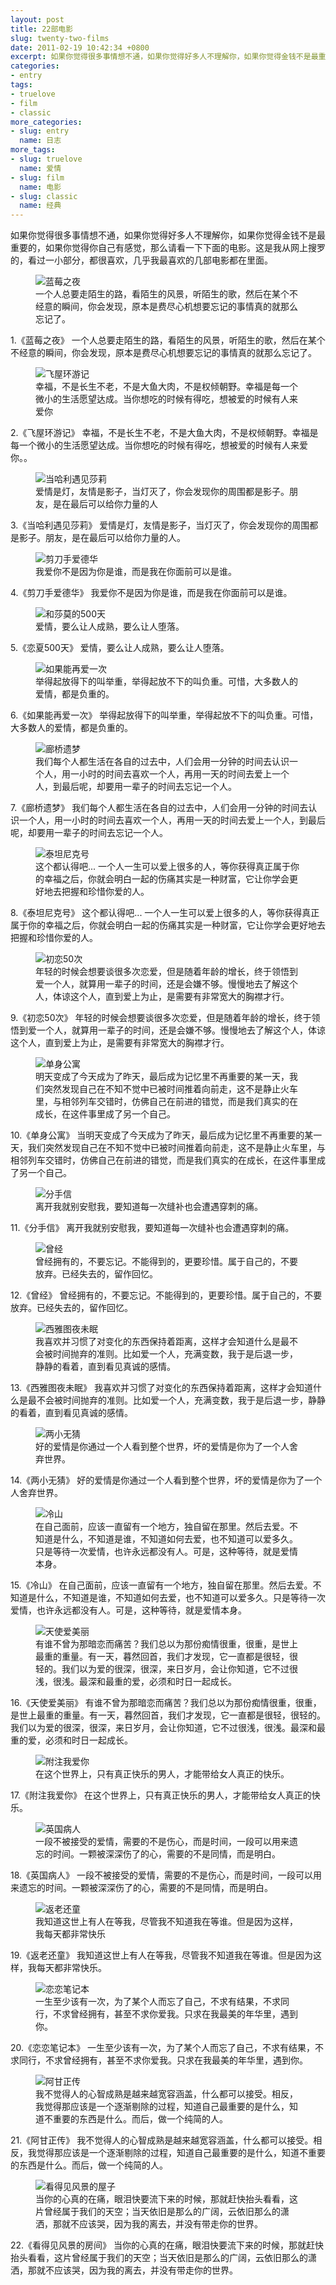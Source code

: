 ```yaml
---
layout: post
title: 22部电影
slug: twenty-two-films
date: 2011-02-19 10:42:34 +0800
excerpt: 如果你觉得很多事情想不通，如果你觉得好多人不理解你，如果你觉得金钱不是最重要的，如果你觉得你自己有感觉，那么请看一下下面的电影。这是我从网上搜罗的，看过一小部分，都很喜欢，几乎我最喜欢的几部电影都在里面。
categories:
- entry
tags:
- truelove
- film
- classic
more_categories:
- slug: entry
  name: 日志
more_tags:
- slug: truelove
  name: 爱情
- slug: film
  name: 电影
- slug: classic
  name: 经典
---
```


如果你觉得很多事情想不通，如果你觉得好多人不理解你，如果你觉得金钱不是最重要的，如果你觉得你自己有感觉，那么请看一下下面的电影。这是我从网上搜罗的，看过一小部分，都很喜欢，几乎我最喜欢的几部电影都在里面。

<figure>
	<img src="{{ site.path.uploads }}2011/02/19/twenty-two-films/1.jpg" alt="蓝莓之夜" />
	<figcaption>
		一个人总要走陌生的路，看陌生的风景，听陌生的歌，然后在某个不经意的瞬间，你会发现，原本是费尽心机想要忘记的事情真的就那么忘记了。
	</figcaption>
</figure>

1.《蓝莓之夜》 一个人总要走陌生的路，看陌生的风景，听陌生的歌，然后在某个不经意的瞬间，你会发现，原本是费尽心机想要忘记的事情真的就那么忘记了。


<figure>
	<img src="{{ site.path.uploads }}2011/02/19/twenty-two-films/2.jpg" alt="飞屋环游记" />
	<figcaption>
		幸福，不是长生不老，不是大鱼大肉，不是权倾朝野。幸福是每一个微小的生活愿望达成。当你想吃的时候有得吃，想被爱的时候有人来爱你
	</figcaption>
</figure>

2.《飞屋环游记》 幸福，不是长生不老，不是大鱼大肉，不是权倾朝野。幸福是每一个微小的生活愿望达成。当你想吃的时候有得吃，想被爱的时候有人来爱你。。

<figure>
	<img src="{{ site.path.uploads }}2011/02/19/twenty-two-films/3.jpg" alt="当哈利遇见莎莉" />
	<figcaption>
		爱情是灯，友情是影子，当灯灭了，你会发现你的周围都是影子。朋友，是在最后可以给你力量的人
	</figcaption>
</figure>

3.《当哈利遇见莎莉》 爱情是灯，友情是影子，当灯灭了，你会发现你的周围都是影子。朋友，是在最后可以给你力量的人。

<figure>
	<img src="{{ site.path.uploads }}2011/02/19/twenty-two-films/4.jpg" alt="剪刀手爱德华" />
	<figcaption>
		我爱你不是因为你是谁，而是我在你面前可以是谁。
	</figcaption>
</figure>

4.《剪刀手爱德华》 我爱你不是因为你是谁，而是我在你面前可以是谁。

<figure>
	<img src="{{ site.path.uploads }}2011/02/19/twenty-two-films/5.jpg" alt="和莎莫的500天" />
	<figcaption>
		爱情，要么让人成熟，要么让人堕落。
	</figcaption>
</figure>

5.《恋夏500天》 爱情，要么让人成熟，要么让人堕落。

<figure>
	<img src="{{ site.path.uploads }}2011/02/19/twenty-two-films/6.jpg" alt="如果能再爱一次" />
	<figcaption>
		举得起放得下的叫举重，举得起放不下的叫负重。可惜，大多数人的爱情，都是负重的。
	</figcaption>
</figure>

6.《如果能再爱一次》 举得起放得下的叫举重，举得起放不下的叫负重。可惜，大多数人的爱情，都是负重的。

<figure>
	<img src="{{ site.path.uploads }}2011/02/19/twenty-two-films/7.jpg" alt="廊桥遗梦" />
	<figcaption>
		我们每个人都生活在各自的过去中，人们会用一分钟的时间去认识一个人，用一小时的时间去喜欢一个人，再用一天的时间去爱上一个人，到最后呢，却要用一辈子的时间去忘记一个人。
	</figcaption>
</figure>

7.《廊桥遗梦》 我们每个人都生活在各自的过去中，人们会用一分钟的时间去认识一个人，用一小时的时间去喜欢一个人，再用一天的时间去爱上一个人，到最后呢，却要用一辈子的时间去忘记一个人。

<figure>
	<img src="{{ site.path.uploads }}2011/02/19/twenty-two-films/8.jpg" alt="泰坦尼克号" />
	<figcaption>
		这个都认得吧... 一个人一生可以爱上很多的人，等你获得真正属于你的幸福之后，你就会明白一起的伤痛其实是一种财富，它让你学会更好地去把握和珍惜你爱的人。
	</figcaption>
</figure>

8.《泰坦尼克号》 这个都认得吧... 一个人一生可以爱上很多的人，等你获得真正属于你的幸福之后，你就会明白一起的伤痛其实是一种财富，它让你学会更好地去把握和珍惜你爱的人。

<figure>
	<img src="{{ site.path.uploads }}2011/02/19/twenty-two-films/9.jpg" alt="初恋50次" />
	<figcaption>
		 年轻的时候会想要谈很多次恋爱，但是随着年龄的增长，终于领悟到爱一个人，就算用一辈子的时间，还是会嫌不够。慢慢地去了解这个人，体谅这个人，直到爱上为止，是需要有非常宽大的胸襟才行。
	</figcaption>
</figure>

9.《初恋50次》 年轻的时候会想要谈很多次恋爱，但是随着年龄的增长，终于领悟到爱一个人，就算用一辈子的时间，还是会嫌不够。慢慢地去了解这个人，体谅这个人，直到爱上为止，是需要有非常宽大的胸襟才行。

<figure>
	<img src="{{ site.path.uploads }}2011/02/19/twenty-two-films/10.jpg" alt="单身公寓" />
	<figcaption>
		明天变成了今天成为了昨天，最后成为记忆里不再重要的某一天，我们突然发现自己在不知不觉中已被时间推着向前走，这不是静止火车里，与相邻列车交错时，仿佛自己在前进的错觉，而是我们真实的在成长，在这件事里成了另一个自己。
	</figcaption>
</figure>

10.《单身公寓》 当明天变成了今天成为了昨天，最后成为记忆里不再重要的某一天，我们突然发现自己在不知不觉中已被时间推着向前走，这不是静止火车里，与相邻列车交错时，仿佛自己在前进的错觉，而是我们真实的在成长，在这件事里成了另一个自己。

<figure>
	<img src="{{ site.path.uploads }}2011/02/19/twenty-two-films/11.jpg" alt="分手信" />
	<figcaption>
		离开我就别安慰我，要知道每一次缝补也会遭遇穿刺的痛。
	</figcaption>
</figure>

11.《分手信》 离开我就别安慰我，要知道每一次缝补也会遭遇穿刺的痛。

<figure>
	<img src="{{ site.path.uploads }}2011/02/19/twenty-two-films/12.jpg" alt="曾经" />
	<figcaption>
		曾经拥有的，不要忘记。不能得到的，更要珍惜。属于自己的，不要放弃。已经失去的，留作回忆。
	</figcaption>
</figure>

12.《曾经》 曾经拥有的，不要忘记。不能得到的，更要珍惜。属于自己的，不要放弃。已经失去的，留作回忆。

<figure>
	<img src="{{ site.path.uploads }}2011/02/19/twenty-two-films/13.jpg" alt="西雅图夜未眠" />
	<figcaption>
		我喜欢并习惯了对变化的东西保持着距离，这样才会知道什么是最不会被时间抛弃的准则。比如爱一个人，充满变数，我于是后退一步，静静的看着，直到看见真诚的感情。
	</figcaption>
</figure>

13.《西雅图夜未眠》 我喜欢并习惯了对变化的东西保持着距离，这样才会知道什么是最不会被时间抛弃的准则。比如爱一个人，充满变数，我于是后退一步，静静的看着，直到看见真诚的感情。

<figure>
	<img src="{{ site.path.uploads }}2011/02/19/twenty-two-films/14.jpg" alt="两小无猜" />
	<figcaption>
		好的爱情是你通过一个人看到整个世界，坏的爱情是你为了一个人舍弃世界。
	</figcaption>
</figure>

14.《两小无猜》 好的爱情是你通过一个人看到整个世界，坏的爱情是你为了一个人舍弃世界。

<figure>
	<img src="{{ site.path.uploads }}2011/02/19/twenty-two-films/15.jpg" alt="冷山" />
	<figcaption>
		 在自己面前，应该一直留有一个地方，独自留在那里。然后去爱。不知道是什么，不知道是谁，不知道如何去爱，也不知道可以爱多久。只是等待一次爱情，也许永远都没有人。可是，这种等待，就是爱情本身。
	</figcaption>
</figure>

15.《冷山》 在自己面前，应该一直留有一个地方，独自留在那里。然后去爱。不知道是什么，不知道是谁，不知道如何去爱，也不知道可以爱多久。只是等待一次爱情，也许永远都没有人。可是，这种等待，就是爱情本身。

<figure>
	<img src="{{ site.path.uploads }}2011/02/19/twenty-two-films/16.jpg" alt="天使爱美丽" />
	<figcaption>
		 有谁不曾为那暗恋而痛苦？我们总以为那份痴情很重，很重，是世上最重的重量。有一天，暮然回首，我们才发现，它一直都是很轻，很轻的。我们以为爱的很深，很深，来日岁月，会让你知道，它不过很浅，很浅。最深和最重的爱，必须和时日一起成长。
	</figcaption>
</figure>

16.《天使爱美丽》 有谁不曾为那暗恋而痛苦？我们总以为那份痴情很重，很重，是世上最重的重量。有一天，暮然回首，我们才发现，它一直都是很轻，很轻的。我们以为爱的很深，很深，来日岁月，会让你知道，它不过很浅，很浅。最深和最重的爱，必须和时日一起成长。

<figure>
	<img src="{{ site.path.uploads }}2011/02/19/twenty-two-films/17.jpg" alt="附注我爱你" />
	<figcaption>
		在这个世界上，只有真正快乐的男人，才能带给女人真正的快乐。
	</figcaption>
</figure>

17.《附注我爱你》 在这个世界上，只有真正快乐的男人，才能带给女人真正的快乐。

<figure>
	<img src="{{ site.path.uploads }}2011/02/19/twenty-two-films/18.jpg" alt="英国病人" />
	<figcaption>
		一段不被接受的爱情，需要的不是伤心，而是时间，一段可以用来遗忘的时间。一颗被深深伤了的心，需要的不是同情，而是明白。
	</figcaption>
</figure>

18.《英国病人》 一段不被接受的爱情，需要的不是伤心，而是时间，一段可以用来遗忘的时间。一颗被深深伤了的心，需要的不是同情，而是明白。

<figure>
	<img src="{{ site.path.uploads }}2011/02/19/twenty-two-films/19.jpg" alt="返老还童" />
	<figcaption>
		我知道这世上有人在等我，尽管我不知道我在等谁。但是因为这样，我每天都非常快乐
	</figcaption>
</figure>

19.《返老还童》 我知道这世上有人在等我，尽管我不知道我在等谁。但是因为这样，我每天都非常快乐。

<figure>
	<img src="{{ site.path.uploads }}2011/02/19/twenty-two-films/20.jpg" alt="恋恋笔记本" />
	<figcaption>
		一生至少该有一次，为了某个人而忘了自己，不求有结果，不求同行，不求曾经拥有，甚至不求你爱我。只求在我最美的年华里，遇到你。
	</figcaption>
</figure>

20.《恋恋笔记本》 一生至少该有一次，为了某个人而忘了自己，不求有结果，不求同行，不求曾经拥有，甚至不求你爱我。只求在我最美的年华里，遇到你。

<figure>
	<img src="{{ site.path.uploads }}2011/02/19/twenty-two-films/21.jpg" alt="阿甘正传" />
	<figcaption>
		我不觉得人的心智成熟是越来越宽容涵盖，什么都可以接受。相反，我觉得那应该是一个逐渐剔除的过程，知道自己最重要的是什么，知道不重要的东西是什么。而后，做一个纯简的人。
	</figcaption>
</figure>

21.《阿甘正传》 我不觉得人的心智成熟是越来越宽容涵盖，什么都可以接受。相反，我觉得那应该是一个逐渐剔除的过程，知道自己最重要的是什么，知道不重要的东西是什么。而后，做一个纯简的人。

<figure>
	<img src="{{ site.path.uploads }}2011/02/19/twenty-two-films/22.jpg" alt="看得见风景的屋子" />
	<figcaption>
		当你的心真的在痛，眼泪快要流下来的时候，那就赶快抬头看看，这片曾经属于我们的天空；当天依旧是那么的广阔，云依旧那么的潇洒，那就不应该哭，因为我的离去，并没有带走你的世界。
	</figcaption>
</figure>

22.《看得见风景的房间》 当你的心真的在痛，眼泪快要流下来的时候，那就赶快抬头看看，这片曾经属于我们的天空；当天依旧是那么的广阔，云依旧那么的潇洒，那就不应该哭，因为我的离去，并没有带走你的世界。

